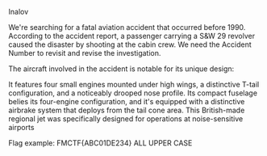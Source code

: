 Inalov

We're searching for a fatal aviation accident that occurred before 1990. According to the accident report, a passenger carrying a S&W 29 revolver caused the disaster by shooting at the cabin crew. We need the Accident Number to revisit and revise the investigation.

The aircraft involved in the accident is notable for its unique design:

It features four small engines mounted under high wings, a distinctive T-tail configuration, and a noticeably drooped nose profile. Its compact fuselage belies its four-engine configuration, and it's equipped with a distinctive airbrake system that deploys from the tail cone area. This British-made regional jet was specifically designed for operations at noise-sensitive airports

Flag example: FMCTF{ABC01DE234} ALL UPPER CASE
